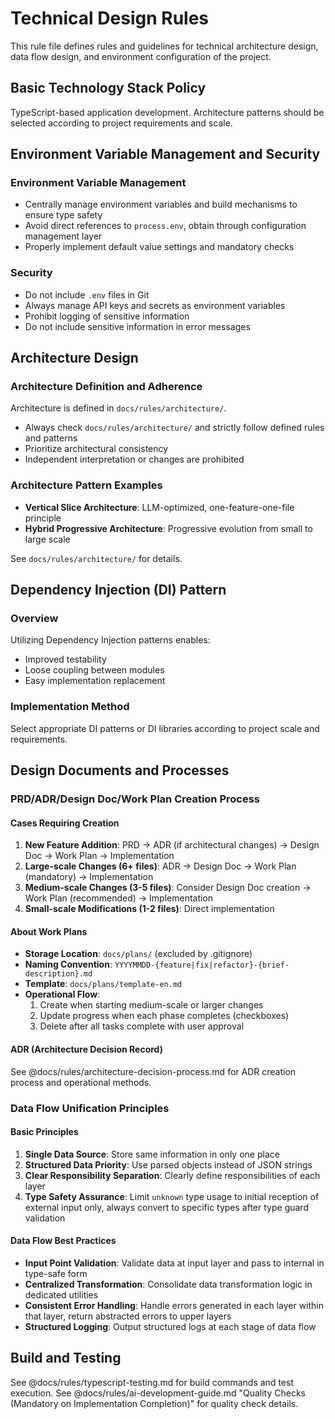 # Technical Design Rules

This rule file defines rules and guidelines for technical architecture design, data flow design, and environment configuration of the project.

## Basic Technology Stack Policy
TypeScript-based application development. Architecture patterns should be selected according to project requirements and scale.

## Environment Variable Management and Security

### Environment Variable Management
- Centrally manage environment variables and build mechanisms to ensure type safety
- Avoid direct references to `process.env`, obtain through configuration management layer
- Properly implement default value settings and mandatory checks

### Security
- Do not include `.env` files in Git
- Always manage API keys and secrets as environment variables
- Prohibit logging of sensitive information
- Do not include sensitive information in error messages

## Architecture Design

### Architecture Definition and Adherence
Architecture is defined in `docs/rules/architecture/`.
- Always check `docs/rules/architecture/` and strictly follow defined rules and patterns
- Prioritize architectural consistency
- Independent interpretation or changes are prohibited

### Architecture Pattern Examples
- **Vertical Slice Architecture**: LLM-optimized, one-feature-one-file principle
- **Hybrid Progressive Architecture**: Progressive evolution from small to large scale

See `docs/rules/architecture/` for details.

<!-- Reference examples:
@docs/rules/architecture/vertical-slice/rules.md - LLM-optimized, one-feature-one-file principle
@docs/rules/architecture/hybrid-progressive/rules.md - Progressive evolution from small to large scale
-->

## Dependency Injection (DI) Pattern

### Overview
Utilizing Dependency Injection patterns enables:
- Improved testability
- Loose coupling between modules
- Easy implementation replacement

### Implementation Method
Select appropriate DI patterns or DI libraries according to project scale and requirements.

## Design Documents and Processes

### PRD/ADR/Design Doc/Work Plan Creation Process

#### Cases Requiring Creation
1. **New Feature Addition**: PRD → ADR (if architectural changes) → Design Doc → Work Plan → Implementation
2. **Large-scale Changes (6+ files)**: ADR → Design Doc → Work Plan (mandatory) → Implementation
3. **Medium-scale Changes (3-5 files)**: Consider Design Doc creation → Work Plan (recommended) → Implementation
4. **Small-scale Modifications (1-2 files)**: Direct implementation

#### About Work Plans
- **Storage Location**: `docs/plans/` (excluded by .gitignore)
- **Naming Convention**: `YYYYMMDD-{feature|fix|refactor}-{brief-description}.md`
- **Template**: `docs/plans/template-en.md`
- **Operational Flow**: 
  1. Create when starting medium-scale or larger changes
  2. Update progress when each phase completes (checkboxes)
  3. Delete after all tasks complete with user approval

#### ADR (Architecture Decision Record)
See @docs/rules/architecture-decision-process.md for ADR creation process and operational methods.

### Data Flow Unification Principles

#### Basic Principles
1. **Single Data Source**: Store same information in only one place
2. **Structured Data Priority**: Use parsed objects instead of JSON strings
3. **Clear Responsibility Separation**: Clearly define responsibilities of each layer
4. **Type Safety Assurance**: Limit `unknown` type usage to initial reception of external input only, always convert to specific types after type guard validation

#### Data Flow Best Practices
- **Input Point Validation**: Validate data at input layer and pass to internal in type-safe form
- **Centralized Transformation**: Consolidate data transformation logic in dedicated utilities
- **Consistent Error Handling**: Handle errors generated in each layer within that layer, return abstracted errors to upper layers
- **Structured Logging**: Output structured logs at each stage of data flow

## Build and Testing

See @docs/rules/typescript-testing.md for build commands and test execution.
See @docs/rules/ai-development-guide.md "Quality Checks (Mandatory on Implementation Completion)" for quality check details.